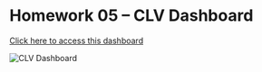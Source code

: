 # Homework 05 – CLV Dashboard

[Click here to access this dashboard](http://bit.ly/ss6yp82)

![CLV Dashboard](https://user-images.githubusercontent.com/76954323/118398131-6ebf4f80-b681-11eb-916b-f54e36d191d0.png)

